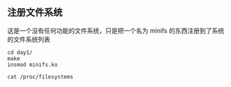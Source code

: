 ## 注册文件系统

这是一个没有任何功能的文件系统，只是把一个名为 minifs 的东西注册到了系统的文件系统列表
```
cd day1/
make
insmod minifs.ko

cat /proc/filesystems

```
